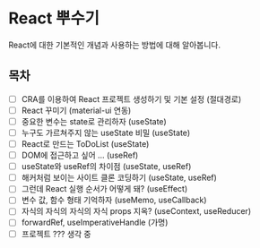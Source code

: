 # React 뿌수기

React에 대한 기본적인 개념과 사용하는 방법에 대해 알아봅니다. 

## 목차 

- [ ] CRA를 이용하여 React 프로젝트 생성하기 및 기본 설정 (절대경로)
- [ ] React 꾸미기 (material-ui 연동)
- [ ] 중요한 변수는 state로 관리하자 (useState)
- [ ] 누구도 가르쳐주지 않는 useState 비밀 (useState)
- [ ] React로 만드는 ToDoList (useState)
- [ ] DOM에 접근하고 싶어 ... (useRef)
- [ ] useState와 useRef의 차이점 (useState, useRef)
- [ ] 해커처럼 보이는 사이트 클론 코딩하기 (useState, useRef)
- [ ] 그런데 React 실행 순서가 어떻게 돼? (useEffect)
- [ ] 변수 값, 함수 형태 기억하자 (useMemo, useCallback)
- [ ] 자식의 자식의 자식의 자식 props 지옥? (useContext, useReducer)
- [ ] forwardRef, useImperativeHandle (가명)
- [ ] 프로젝트 ??? 생각 중 
